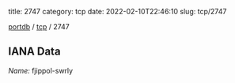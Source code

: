 title: 2747
category: tcp
date: 2022-02-10T22:46:10
slug: tcp/2747

[portdb](/) / [tcp](/category/tcp.html) / 2747


## IANA Data

_Name:_ fjippol-swrly

